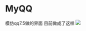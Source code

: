 # MyQQ
模仿qq7.5做的界面
目前做成了这样
![](https://github.com/kalac2232/MyQQ/tree/master/app/src/main/res/raw/123.gif)
